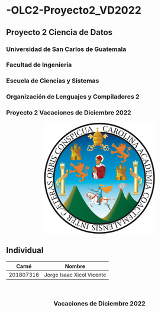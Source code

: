 # -OLC2-Proyecto2_VD2022
Proyecto 2 Ciencia de Datos
---
### Universidad de San Carlos de Guatemala
### Facultad de Ingeniería
### Escuela de Ciencias y Sistemas
### Organización de Lenguajes y Compiladores 2
### Proyecto 2 Vacaciones de Diciembre 2022

<p align="center"><img src="./img/USAC_logo.png" width="300" height="300"/></p>

### <h2> **Individual** </h2> 
| Carné     | Nombre                        |
|-----------|-------------------------------|
| 201807316 | Jorge Isaac Xicol Vicente     |
<br/>

### <p align="center">Vacaciones de Diciembre 2022</p>

